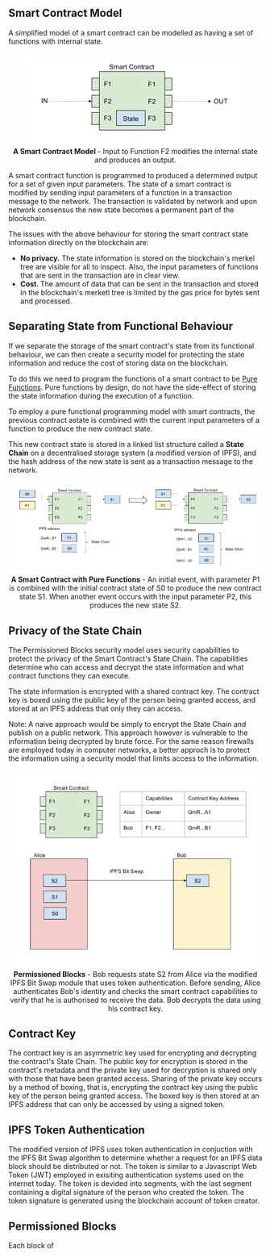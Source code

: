 ## Smart Contract Model

A simplified model of a smart contract can be modelled as having a set of functions with internal state.

<p align="center">
<img src="/images/smart-contract-model.png">
<br>
<b>A Smart Contract Model</b> - Input to Function F2 modifies the internal state and produces an output. 
</p>

A smart contract function is programmed to produced a determined output for a set of given input parameters.
The state of a smart contract is modified by sending input parameters of a function in a transaction message to the network. The transaction is validated by network and upon network consensus the new state becomes a permanent part of the blockchain.

The issues with the above behaviour for storing the smart contract state information directly on the blockchain are:

- <b> No privacy.</b> The state information is stored on the blockchain's merkel tree are visible for all to inspect. Also, the input parameters of functions that are sent in the transaction are in clear view.
- <b> Cost. </b> The amount of data that can be sent in the transaction and stored in the blockchain's merketl tree is limited by the gas price for bytes sent and processed.

## Separating State from Functional Behaviour

If we separate the storage of the smart contract's state from its functional behaviour, we can then create a security model for protecting the state information and reduce the cost of storing data on the blockchain. 

To do this we need to program the functions of a smart contract to be [Pure Functions](https://en.wikipedia.org/wiki/Pure_function). Pure functions by design, do not have the side-effect of storing the state information during the execution of a function.

To employ a pure functional programming model with smart contracts, the previous contract astate is combined with the current input parameters of a function to produce the new contract state.

This new contract state is stored in a linked list structure called a <b>State Chain</b> on a decentralised storage system (a modified version of IPFS), and the hash address of the new state is sent as a transaction message to the network.

<p align="center">
<img src="/images/smart-contract-using-pure-functions.png">
<br>
<b>A Smart Contract with Pure Functions</b> - An initial event, with parameter P1 is combined with the initial contract state of S0 to produce the new contract state S1. When another event occurs with the input parameter P2, this produces the new state S2.
</p>

## Privacy of the State Chain

The Permissioned Blocks security model uses security capabilities to protect the privacy of the Smart Contract's State Chain. The capabilities determine who can access and decrypt the state information and what contract functions they can execute.

The state information is encrypted with a shared contract key. The contract key is boxed using the public key of the person being granted access, and stored at an IPFS address that only they can access.

Note: A naive approach would be simply to encrypt the State Chain and publish on a public network. This approach however is vulnerable to the information being decrypted by brute force. For the same reason firewalls are employed today in computer networks, a better approch is to protect the information using a security model that limits access to the information.
 
<p align="center">
<img src="/images/permissioned-blocks-capabilities.png">
<br>
<b>Permissioned Blocks</b> - Bob requests state S2 from Alice via the modified IPFS Bit Swap module that uses token authentication. Before sending, Alice authenticates Bob's identity and checks the smart contract capabilities to verify that he is authorised to receive the data. Bob decrypts the data using his contract key. 
</p>

## Contract Key

The contract key is an asymmetric key used for encrypting and decrypting the contract's State Chain. The public key for encryption is stored in the contract's metadata and the private key used for decryption is shared only with those that have been granted access. Sharing of the private key occurs by a method of boxing, that is, encrypting the contract key using the public key of the person being granted access. The boxed key is then stored at an IPFS address that can only be accessed by using a signed token.

## IPFS Token Authentication

The modified version of IPFS uses token authentication in conjuction with the IPFS Bit Swap algorithm to determine whether a request for an IPFS data block should be distributed or not. The token is similar to a Javascript Web Token (JWT) employed in exisiting authentication systems used on the internet today. The token is devided into segments, with the last segment containing a digital signature of the person who created the token. The token signature is generated using the blockchain account of token creator. 

## Permissioned Blocks

Each block of 

